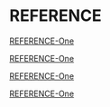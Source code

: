 #  REFERENCE

 [REFERENCE-One](path)

 [REFERENCE-One](path)

 [REFERENCE-One](path)

 [REFERENCE-One](path)